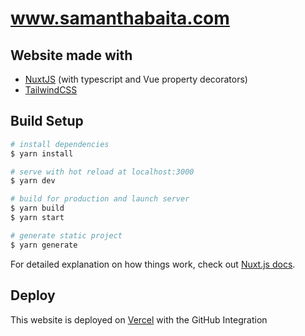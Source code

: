 # www.samanthabaita.com

## Website made with

- [NuxtJS](https://nuxtjs.org) (with typescript and Vue property decorators)
- [TailwindCSS](https://tailwindcss.com/)

## Build Setup

```bash
# install dependencies
$ yarn install

# serve with hot reload at localhost:3000
$ yarn dev

# build for production and launch server
$ yarn build
$ yarn start

# generate static project
$ yarn generate
```

For detailed explanation on how things work, check out [Nuxt.js docs](https://nuxtjs.org).

## Deploy

This website is deployed on [Vercel](https://vercel.com) with the GitHub Integration
